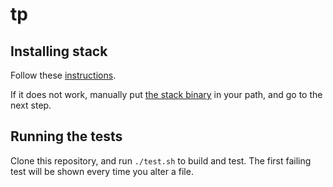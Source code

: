 # tp

## Installing stack

Follow these [instructions](https://docs.haskellstack.org/en/stable/install_and_upgrade/).

If it does not work, manually put [the stack binary](https://github.com/commercialhaskell/stack/releases) in your path, and go to the next step.

## Running the tests
Clone this repository, and run `./test.sh` to build and test. The first failing test will be shown every time you alter a file.
